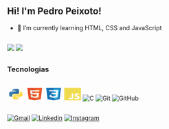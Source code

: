## Hi! I'm Pedro Peixoto!
- 🌱 I’m currently learning HTML, CSS and JavaScript

##

<div>
  <img height="180em" src="https://github-readme-stats.vercel.app/api?username=pedro-peixoto-23&show_icons=true&theme=dark&include_all_commits=true"/>
  <img height="180em" src="https://github-readme-stats.vercel.app/api/top-langs/?username=pedro-peixoto-23&layout=compact&theme=dark"/>
</div>

##

### Tecnologias
<div style="display: inline_block"><br>
  <img alt="Python" height="30" width="40" src="https://raw.githubusercontent.com/devicons/devicon/master/icons/python/python-original.svg">                                                                                                                             <img alt="HTML" height="30" width="40" src="https://raw.githubusercontent.com/devicons/devicon/master/icons/html5/html5-original.svg">
  <img alt="CSS" height="30" width="40" src="https://raw.githubusercontent.com/devicons/devicon/master/icons/css3/css3-original.svg">
  <img alt="Js" height="30" width="40" src="https://raw.githubusercontent.com/devicons/devicon/master/icons/javascript/javascript-plain.svg">
  <img alt="C" height="30" width="40" src="https://cdn.jsdelivr.net/gh/devicons/devicon/icons/c/c-original.svg">
  <img alt="Git" height="30" width="40" src="https://cdn.jsdelivr.net/gh/devicons/devicon/icons/git/git-original.svg">
  <img alt="GitHub" height="30" width="40" src="https://cdn.jsdelivr.net/gh/devicons/devicon/icons/github/github-original.svg">
  
<!--   <img alt="Ts" height="30" width="40" src="https://raw.githubusercontent.com/devicons/devicon/master/icons/typescript/typescript-plain.svg">
  <img alt="React" height="30" width="40" src="https://raw.githubusercontent.com/devicons/devicon/master/icons/react/react-original.svg"> -->
  
  
<!--   <img alt="Csharp" height="30" width="40" src="https://raw.githubusercontent.com/devicons/devicon/master/icons/csharp/csharp-original.svg"> -->
</div>

##

[![Gmail](https://img.shields.io/badge/Gmail-D14836?style=for-the-badge&logo=gmail&logoColor=white)](pedropeixoto54398@gmail.com)
[![Linkedin](https://img.shields.io/badge/-LinkedIn-%230077B5?style=for-the-badge&logo=linkedin&logoColor=white)](pedropeixoto54398@gmail.com)
[![Instagram](https://img.shields.io/badge/Instagram-E4405F?style=for-the-badge&logo=instagram&logoColor=white)](pedropeixoto54398@gmail.com)



<!--
**pedro-peixoto-23/pedro-peixoto-23** is a ✨ _special_ ✨ repository because its `README.md` (this file) appears on your GitHub profile.

Here are some ideas to get you started:

- 🔭 I’m currently working on ...
- 🌱 I’m currently learning ...
- 👯 I’m looking to collaborate on ...
- 🤔 I’m looking for help with ...
- 💬 Ask me about ...
- 📫 How to reach me: ...
- 😄 Pronouns: ...
- ⚡ Fun fact: ...

<!-- - Sobre mim: Uma pessoa que ama aprender e desbravar novos conhecimentos. -->

<!--
**pedro-peixoto-23/pedro-peixoto-23** is a ✨ _special_ ✨ repository because its `README.md` (this file) appears on your GitHub profile.

Here are some ideas to get you started:

- 🔭 I’m currently working on ...
- 🌱 I’m currently learning ...
- 👯 I’m looking to collaborate on ...
- 🤔 I’m looking for help with ...
- 💬 Ask me about ...
- 📫 How to reach me: ...
- 😄 Pronouns: ...
- ⚡ Fun fact: ...
-->

